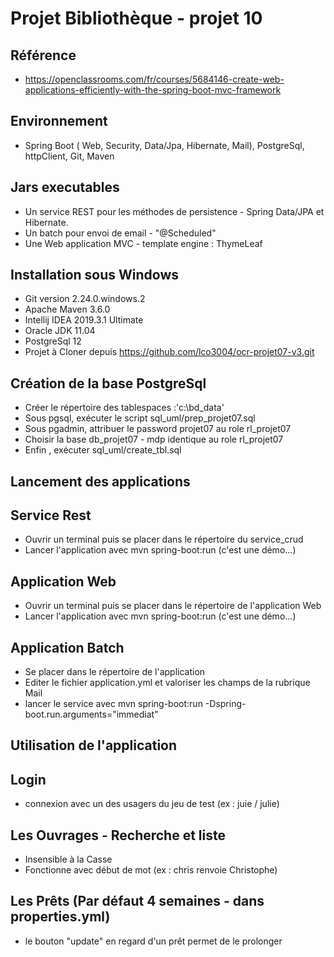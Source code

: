 Projet Bibliothèque - projet 10
=

Référence 
---
* https://openclassrooms.com/fr/courses/5684146-create-web-applications-efficiently-with-the-spring-boot-mvc-framework

Environnement 
---
* Spring Boot ( Web, Security, Data/Jpa, Hibernate, Mail), PostgreSql, httpClient, Git, Maven

Jars executables
---
* Un service REST pour les  méthodes de persistence - Spring Data/JPA et Hibernate.
* Un batch  pour envoi de email - "@Scheduled" 
* Une Web application MVC - template engine : ThymeLeaf

Installation sous Windows
---
* Git version 2.24.0.windows.2
* Apache Maven  3.6.0
* Intellij IDEA 2019.3.1 Ultimate
* Oracle JDK 11.04
* PostgreSql 12
* Projet  à Cloner depuis  https://github.com/lco3004/ocr-projet07-v3.git

Création  de la base  PostgreSql
---
* Créer le répertoire des tablespaces :'c:\bd_data'
* Sous pgsql, exécuter le script sql_uml/prep_projet07.sql
* Sous pgadmin, attribuer le password projet07 au role rl_projet07
* Choisir la base  db_projet07 - mdp identique au role rl_projet07
* Enfin , exécuter sql_uml/create_tbl.sql

Lancement des applications
--
Service Rest
---
* Ouvrir un terminal puis se placer dans le répertoire du service_crud
* Lancer l'application avec mvn spring-boot:run (c'est une démo...)

Application Web
---
* Ouvrir un terminal puis se placer dans le répertoire de l'application Web
* Lancer l'application avec mvn spring-boot:run (c'est une démo...)


Application  Batch
---
* Se placer dans le répertoire de l'application
* Editer le fichier application.yml et valoriser les champs de la rubrique Mail
* lancer le service avec mvn spring-boot:run -Dspring-boot.run.arguments="immediat"

Utilisation de l'application
-- 
Login
---
* connexion avec un des usagers du jeu de test (ex : juie / julie)

Les Ouvrages - Recherche et liste
---
* Insensible à la Casse 
* Fonctionne avec début de mot (ex  : chris renvoie Christophe)

Les Prêts (Par défaut 4 semaines - dans properties.yml)
---
* le bouton "update" en regard d'un prêt permet de le prolonger

